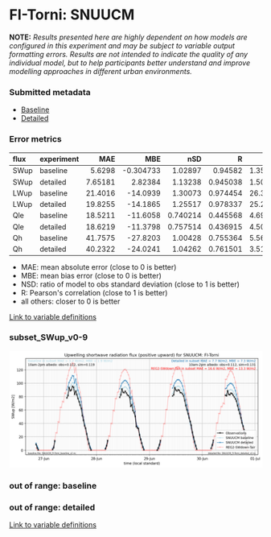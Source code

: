 # FI-Torni: SNUUCM

**NOTE:** *Results presented here are highly dependent on how models are configured in this experiment and may be subject to variable output formatting errors. Results are not intended to indicate the quality of any individual model, but to help participants better understand and improve modelling approaches in different urban environments.*

### Submitted metadata

- [Baseline](SNUUCM_FI-Torni_baseline_attrs.md)
- [Detailed](SNUUCM_FI-Torni_detailed_attrs.md)

### Error metrics

| flux   | experiment   |      MAE |        MBE |      nSD |        R |      5th |     95th |     RMSE |    cRMSE |      AMBE |      1-nSD |       1-R |   nSkewness |   nKurtosis |   Overlap |
|:-------|:-------------|---------:|-----------:|---------:|---------:|---------:|---------:|---------:|---------:|----------:|-----------:|----------:|------------:|------------:|----------:|
| SWup   | baseline     |  5.6298  |  -0.304733 | 1.02897  | 0.94582  |  1.35151 |  5.89153 |  9.18294 | 0.335168 |  0.304733 | 0.0289682  | 0.0541799 |    0.419068 |    0.264298 |  0.136669 |
| SWup   | detailed     |  7.65181 |   2.82384  | 1.13238  | 0.945038 |  1.50099 | 14.6655  | 10.6981  | 0.37683  |  2.82384  | 0.132383   | 0.0549619 |    0.431056 |    0.273981 |  0.163424 |
| LWup   | baseline     | 21.4016  | -14.0939   | 1.30073  | 0.974454 | 26.3886  | 25.1364  | 23.9818  | 0.396101 | 14.0939   | 0.300729   | 0.025546  |    1.49583  |    0.944308 |  0.242445 |
| LWup   | detailed     | 19.8255  | -14.1865   | 1.25517  | 0.978337 | 25.2209  | 19.347   | 22.0907  | 0.345681 | 14.1865   | 0.255173   | 0.0216627 |    1.27498  |    0.775823 |  0.225681 |
| Qle    | baseline     | 18.5211  | -11.6058   | 0.740214 | 0.445568 |  4.69476 | 28.8604  | 31.9887  | 0.942489 | 11.6058   | 0.259786   | 0.554432  |    0.714166 |    1.40262  |  0.525552 |
| Qle    | detailed     | 18.6219  | -11.3798   | 0.757514 | 0.436915 |  4.50605 | 28.2076  | 32.2752  | 0.954929 | 11.3798   | 0.242486   | 0.563085  |    0.728031 |    1.40751  |  0.511887 |
| Qh     | baseline     | 41.7575  | -27.8203   | 1.00428  | 0.755364 |  5.56492 |  2.96295 | 56.8038  | 0.700989 | 27.8203   | 0.00428042 | 0.244636  |    0.32734  |    0.349541 |  0.47549  |
| Qh     | detailed     | 40.2322  | -24.0241   | 1.04262  | 0.761501 |  3.51945 |  7.4409  | 55.3947  | 0.7065   | 24.0241   | 0.042615   | 0.238499  |    0.320022 |    0.331825 |  0.431087 |

 - MAE: mean absolute error (close to 0 is better)
 - MBE: mean bias error (close to 0 is better)
 - NSD: ratio of model to obs standard deviation (close to 1 is better)
 - R: Pearson's correlation (close to 1 is better)
 - all others: closer to 0 is better

[Link to variable definitions](../modelattrs/variable_definitions.md)

### <a name="subset_swup_v0-9"></a>subset_SWup_v0-9
[![SNUUCM_FI-Torni_subset_SWup_v0-9.png](SNUUCM_FI-Torni_subset_SWup_v0-9.png)](SNUUCM_FI-Torni_subset_SWup_v0-9.png)

### out of range: baseline


### out of range: detailed



[Link to variable definitions](../modelattrs/variable_definitions.md)

